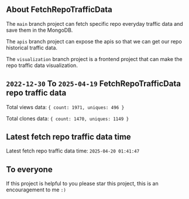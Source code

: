 ## About FetchRepoTrafficData

The `main` branch project can fetch specific repo everyday traffic data and save them in the MongoDB.

The `apis` branch project can expose the apis so that we can get our repo historical traffic data.

The `visualization` branch project is a frontend project that can make the repo traffic data visualization.

## `2022-12-30` To `2025-04-19` FetchRepoTrafficData repo traffic data

Total views data: `{ count: 1971, uniques: 496 }`

Total clones data: `{ count: 1470, uniques: 1149 }`

## Latest fetch repo traffic data time

Latest fetch repo traffic data time: `2025-04-20 01:41:47`

## To everyone

If this project is helpful to you please star this project, this is an encouragement to me `:)`



